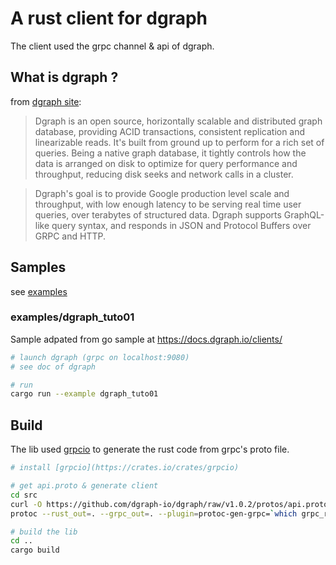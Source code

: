 A rust client for dgraph
========================

The client used the grpc channel & api of dgraph.

## What is dgraph ?

from [dgraph site]( https://dgraph.io):

> Dgraph is an open source, horizontally scalable and distributed graph database, providing ACID transactions, consistent replication and linearizable reads. It's built from ground up to perform for a rich set of queries. Being a native graph database, it tightly controls how the data is arranged on disk to optimize for query performance and throughput, reducing disk seeks and network calls in a cluster.

> Dgraph's goal is to provide Google production level scale and throughput, with low enough latency to be serving real time user queries, over terabytes of structured data. Dgraph supports GraphQL-like query syntax, and responds in JSON and Protocol Buffers over GRPC and HTTP.

## Samples

see [examples](examples)

### examples/dgraph_tuto01
Sample adpated from go sample at https://docs.dgraph.io/clients/

```sh
# launch dgraph (grpc on localhost:9080)
# see doc of dgraph

# run
cargo run --example dgraph_tuto01
```

## Build

The lib used [grpcio](https://crates.io/crates/grpcio) to generate the rust code from grpc's proto file.


```sh
# install [grpcio](https://crates.io/crates/grpcio)

# get api.proto & generate client
cd src
curl -O https://github.com/dgraph-io/dgraph/raw/v1.0.2/protos/api.proto
protoc --rust_out=. --grpc_out=. --plugin=protoc-gen-grpc=`which grpc_rust_plugin` api.proto

# build the lib
cd ..
cargo build
```